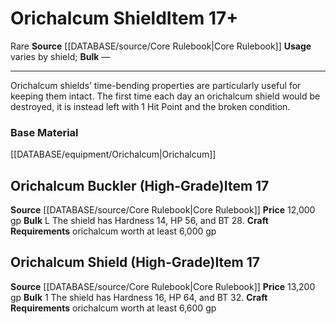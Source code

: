 ﻿---
bulk: '1'
id: '315'
item_category: Shields
item_subcategory: Precious Material Shields
level: '17'
name: Orichalcum Shield
price: 13,200 gp
rarity: Rare
source: '[[DATABASE/source/Core Rulebook|Core Rulebook]]'
trait:
- '[[DATABASE/trait/Rare|Rare]]'
type: Item
usage: varies by shield

---
# Orichalcum Shield<span class="item-type">Item 17+</span>

<span class="trait-rare item-trait">Rare</span>
**Source** [[DATABASE/source/Core Rulebook|Core Rulebook]] 
**Usage** varies by shield; **Bulk** —

---
Orichalcum shields’ time-bending properties are particularly useful for keeping them intact. The first time each day an orichalcum shield would be destroyed, it is instead left with 1 Hit Point and the broken condition.

### Base Material

[[DATABASE/equipment/Orichalcum|Orichalcum]]

## Orichalcum Buckler (High-Grade)<span class="item-type">Item 17</span>

**Source** [[DATABASE/source/Core Rulebook|Core Rulebook]] 
**Price** 12,000 gp
**Bulk** L
The shield has Hardness 14, HP 56, and BT 28.
**Craft Requirements** orichalcum worth at least 6,000 gp

## Orichalcum Shield (High-Grade)<span class="item-type">Item 17</span>

**Source** [[DATABASE/source/Core Rulebook|Core Rulebook]] 
**Price** 13,200 gp
**Bulk** 1
The shield has Hardness 16, HP 64, and BT 32.
**Craft Requirements** orichalcum worth at least 6,600 gp